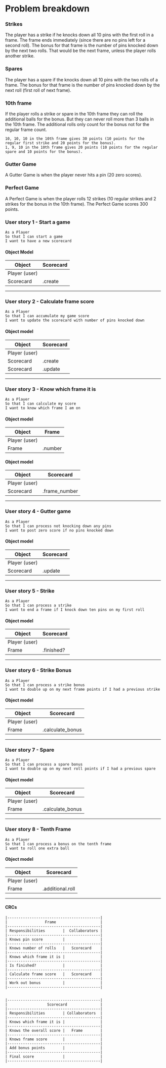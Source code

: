 # Problem breakdown

### Strikes

The player has a strike if he knocks down all 10 pins with the first roll in a frame. The frame ends immediately (since there are no pins left for a second roll). The bonus for that frame is the number of pins knocked down by the next two rolls. That would be the next frame, unless the player rolls another strike.

### Spares

The player has a spare if the knocks down all 10 pins with the two rolls of a frame. The bonus for that frame is the number of pins knocked down by the next roll (first roll of next frame).

### 10th frame

If the player rolls a strike or spare in the 10th frame they can roll the additional balls for the bonus. But they can never roll more than 3 balls in the 10th frame. The additional rolls only count for the bonus not for the regular frame count.

    10, 10, 10 in the 10th frame gives 30 points (10 points for the regular first strike and 20 points for the bonus).
    1, 9, 10 in the 10th frame gives 20 points (10 points for the regular spare and 10 points for the bonus).

### Gutter Game

A Gutter Game is when the player never hits a pin (20 zero scores).

### Perfect Game

A Perfect Game is when the player rolls 12 strikes (10 regular strikes and 2 strikes for the bonus in the 10th frame). The Perfect Game scores 300 points.


### User story 1 - Start a game

```
As a Player
So that I can start a game
I want to have a new scorecard
```

#### Object Model

Object | Scorecard
--------------- | --------------------
Player (user) | 
Scorecard | .create


------

### User story 2 - Calculate frame score

```
As a Player
So that I can accumulate my game score 
I want to update the scorecard with number of pins knocked down
```


#### Object model

Object | Scorecard
--------------- | --------------------
Player (user) | 
Scorecard | .create
Scorecard | .update

------

### User story 3 - Know which frame it is

```
As a Player
So that I can calculate my score 
I want to know which frame I am on
``` 


#### Object model

Object | Frame
--------------- | --------------------
Player (user) | 
Frame | .number

#### Object model

Object | Scorecard
--------------- | --------------------
Player (user) | 
Scorecard| .frame_number

------

### User story 4 - Gutter game

```
As a Player
So that I can process not knocking down any pins
I want to post zero score if no pins knocked down
```

#### Object model

Object | Scorecard
--------------- | --------------------
Player (user) | 
Scorecard | .update

------

### User story 5 - Strike

```
As a Player
So that I can process a strike
I want to end a frame if I knock down ten pins on my first roll
```

#### Object model

Object | Scorecard
--------------- | --------------------
Player (user) | 
Frame | .finished?

------

### User story 6 - Strike Bonus

```
As a Player
So that I can process a strike bonus
I want to double up on my next frame points if I had a previous strike
```

#### Object model

Object | Scorecard
--------------- | --------------------
Player (user) | 
Frame | .calculate_bonus

------


### User story 7 - Spare

```
As a Player
So that I can process a spare bonus
I want to double up on my next roll points if I had a previous spare
```

#### Object model

Object | Scorecard
--------------- | --------------------
Player (user) | 
Frame | .calculate_bonus

------


### User story 8 - Tenth Frame

```
As a Player
So that I can process a bonus on the tenth frame
I want to roll one extra ball
```

#### Object model

Object | Scorecard
--------------- | --------------------
Player (user) | 
Frame | .additional.roll

------

#### CRCs

```
|------------------------------------------|
|                 Frame                    |
|------------------------------------------|
| Responsibilities        |  Collaborators |
|------------------------------------------|
| Knows pin score         |                |
|------------------------------------------|
| Knows number of rolls   |   Scorecard    |
|------------------------------------------|
| Knows which frame it is |                |
|------------------------------------------|
| Is finished?            |                |
|------------------------------------------|
| Calculate frame score   |   Scorecard    |
|------------------------------------------|
| Work out bonus          |                |
|------------------------------------------|


|------------------------------------------|
|                  Scorecard               |
|------------------------------------------|
| Responsibilities        | Collaborators  |
|------------------------------------------|
| Knows which frame it is |                |
|------------------------------------------|
| Knows the overall score |   Frame        |
|------------------------------------------|
| Knows frame score       |                |
|------------------------------------------|
| Add bonus points        |                |
|------------------------------------------|
| Final score             |                |
|------------------------------------------|
```


